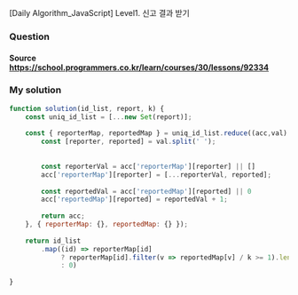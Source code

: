 [Daily Algorithm_JavaScript] Level1. 신고 결과 받기

### Question

#### Source https://school.programmers.co.kr/learn/courses/30/lessons/92334

### My solution

```javascript
function solution(id_list, report, k) {
    const uniq_id_list = [...new Set(report)];
    
    const { reporterMap, reportedMap } = uniq_id_list.reduce((acc,val) => {
        const [reporter, reported] = val.split(' ');
        
        
        const reporterVal = acc['reporterMap'][reporter] || []
        acc['reporterMap'][reporter] = [...reporterVal, reported];
        
        const reportedVal = acc['reportedMap'][reported] || 0
        acc['reportedMap'][reported] = reportedVal + 1;
        
        return acc;
    }, { reporterMap: {}, reportedMap: {} });
    
    return id_list
        .map((id) => reporterMap[id] 
             ? reporterMap[id].filter(v => reportedMap[v] / k >= 1).length
             : 0)
       
}
```